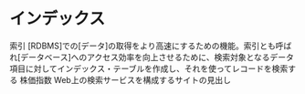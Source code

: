 # インデックス
 索引
 [RDBMS]での[データ]の取得をより高速にするための機能。索引とも呼ばれ[データベース]へのアクセス効率を向上させるために、検索対象となるデータ項目に対してインデックス・テーブルを作成し、それを使ってレコードを検索する
 株価指数
 Web上の検索サービスを構成するサイトの見出し
